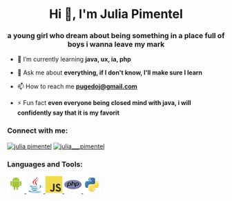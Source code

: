 <h1 align="center">Hi 👋, I'm Julia Pimentel</h1>
<h3 align="center">a young girl who dream about being something in a place full of boys i wanna leave my mark</h3>

- 🌱 I’m currently learning **java, ux, ia, php**

- 💬 Ask me about **everything, if I don't know, I'll make sure I learn**

- 📫 How to reach me **pugedoj@gmail.com**

- ⚡ Fun fact **even everyone being closed mind with java, i will confidently say that it is my favorit**

<h3 align="left">Connect with me:</h3>
<p align="left">
<a href="https://linkedin.com/in/julia pimentel" target="blank"><img align="center" src="https://raw.githubusercontent.com/rahuldkjain/github-profile-readme-generator/master/src/images/icons/Social/linked-in-alt.svg" alt="julia pimentel" height="30" width="40" /></a>
<a href="https://instagram.com/julia___pimentel" target="blank"><img align="center" src="https://raw.githubusercontent.com/rahuldkjain/github-profile-readme-generator/master/src/images/icons/Social/instagram.svg" alt="julia___pimentel" height="30" width="40" /></a>
</p>

<h3 align="left">Languages and Tools:</h3>
<p align="left"> <a href="https://developer.android.com" target="_blank" rel="noreferrer"> <img src="https://raw.githubusercontent.com/devicons/devicon/master/icons/android/android-original-wordmark.svg" alt="android" width="40" height="40"/> </a> <a href="https://www.java.com" target="_blank" rel="noreferrer"> <img src="https://raw.githubusercontent.com/devicons/devicon/master/icons/java/java-original.svg" alt="java" width="40" height="40"/> </a> <a href="https://developer.mozilla.org/en-US/docs/Web/JavaScript" target="_blank" rel="noreferrer"> <img src="https://raw.githubusercontent.com/devicons/devicon/master/icons/javascript/javascript-original.svg" alt="javascript" width="40" height="40"/> </a> <a href="https://www.php.net" target="_blank" rel="noreferrer"> <img src="https://raw.githubusercontent.com/devicons/devicon/master/icons/php/php-original.svg" alt="php" width="40" height="40"/> </a> <a href="https://www.python.org" target="_blank" rel="noreferrer"> <img src="https://raw.githubusercontent.com/devicons/devicon/master/icons/python/python-original.svg" alt="python" width="40" height="40"/> </a> </p>
